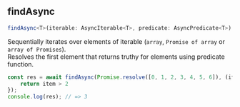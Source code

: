 ## findAsync  
```ts  
findAsync<T>(iterable: AsyncIterable<T>, predicate: AsyncPredicate<T>): Promise<T> | undefined  
```  
Sequentially iterates over elements of iterable (`array`, `Promise of array` or `array of Promises`).  
Resolves the first element that returns truthy for elements using predicate function.  
```ts  
const res = await findAsync(Promise.resolve([0, 1, 2, 3, 4, 5, 6]), (item) => {  
    return item > 2  
});  
console.log(res); // => 3  
```  
